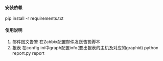 #### 安装依赖
pip install -r requirements.txt
#### 使用说明
1. 邮件图文告警
    在Zabbix配置邮件发送告警脚本
2. 报表
    在config.ini中graph配置info(要出报表的主机及对应的graphid)
    python report.py report
    